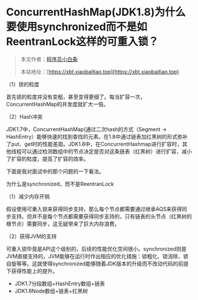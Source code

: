 # ConcurrentHashMap(JDK1.8)为什么要使用synchronized而不是如ReentranLock这样的可重入锁？

> 本文作者：[程序员小白条](https://github.com/luoye6)
>
> 本站地址：[https://xbt.xiaobaitiao.top](https://xbt.xiaobaitiao.top)

（1）锁的粒度

首先锁的粒度并没有变粗，甚至变得更细了。每当扩容一次，ConcurrentHashMap的并发度就扩大一倍。

（2）Hash冲突

JDK1.7中，ConcurrentHashMap(通过二次hash的方式（Segment -> HashEntry）能够快速的找到查找的元素。在1.8中通过链表加红黑树的形式弥补了put、get时的性能差距。JDK1.8中，在ConcurrentHashmap进行扩容时，其他线程可以通过检测数组中的节点决定是否对这条链表（红黑树）进行扩容，减小了扩容的粒度，提高了扩容的效率。

下面是我对面试中的那个问题的一下看法。

为什么是synchronized，而不是ReentranLock

（1）减少内存开销

假设使用可重入锁来获得同步支持，那么每个节点都需要通过继承AQS来获得同步支持。但并不是每个节点都需要获得同步支持的，只有链表的头节点（红黑树的根节点）需要同步，这无疑带来了巨大内存浪费。

（2）获得JVM的支持

可重入锁毕竟是API这个级别的，后续的性能优化空间很小。synchronized则是JVM直接支持的，JVM能够在运行时作出相应的优化措施：锁粗化、锁消除、锁自旋等等。这就使得synchronized能够随着JDK版本的升级而不改动代码的前提下获得性能上的提升。

- JDK1.7分段数组+HashEntry数组+链表
- JDK1.8Node数组+链表+红黑树